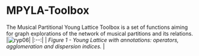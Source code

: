 # MPYLA-Toolbox
The Musical Partitional Young Lattice Toolbox is a set of functions aiming for graph explorations of the network of musical partitions and its relations. 
|![ryp06](https://github.com/Pauxygnunes/MPYL-Toolbox/assets/30673056/674b4a6f-3914-4835-9172-caa88d66c2cd)|
|:--:| 
| *Figure 1 - Young Lattice with annotations: operators, agglomeration and dispersion indices.* |
